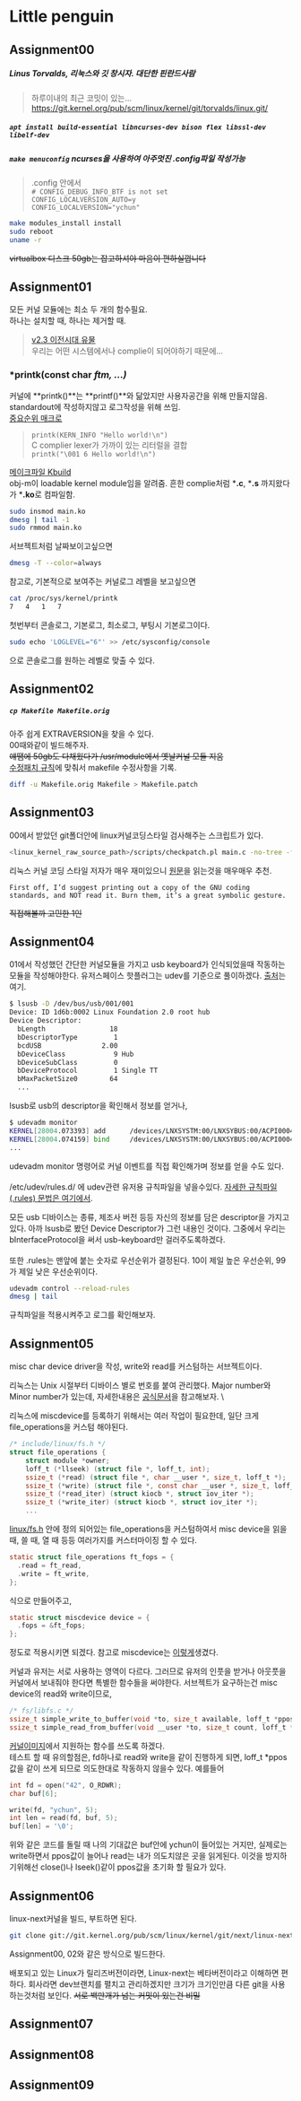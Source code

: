 # Little penguin

## Assignment00

##### Linus Torvalds, 리눅스와 깃 창시자. 대단한 핀란드사람
> 하루이내의 최근 코밋이 있는...
> https://git.kernel.org/pub/scm/linux/kernel/git/torvalds/linux.git/

##### ```apt install build-essential libncurses-dev bison flex libssl-dev libelf-dev```
##### ```make menuconfig``` ncurses을 사용하여 아주멋진 .config파일 작성가능
> .config 안에서\
>```# CONFIG_DEBUG_INFO_BTF is not set```\
>```CONFIG_LOCALVERSION_AUTO=y```\
>```CONFIG_LOCALVERSION="ychun" ```
```sh
make modules_install install
sudo reboot
uname -r
```
~~virtualbox 디스크 50gb는 잡고하셔야 마음이 편하실껍니다~~
## Assignment01
모든 커널 모듈에는 최소 두 개의 함수필요.\
하나는 설치할 때, 하나는 제거할 때.
> [v2.3 이전시대 유물](https://git.kernel.org/pub/scm/linux/kernel/git/torvalds/linux.git/tree/include/linux/module.h?h=v5.7#n75)\
> 우리는 어떤 시스템에서나 complie이 되어야하기 때문에...
### *printk(const char *ftm, ...)*
커널에 **printk()**는 **printf()**와 닮았지만 사용자공간을 위해 만들지않음.\
standardout에 작성하지않고 로그작성을 위해 쓰임.\
[중요순위 매크로](https://git.kernel.org/pub/scm/linux/kernel/git/torvalds/linux.git/tree/include/linux/kern_levels.h?h=v5.7)
> ```printk(KERN_INFO "Hello world!\n")```   
> C complier lexer가 가까이 있는 리터럴을 결합   
> ```printk("\001 6 Hello world!\n")```

[메이크파일 Kbuild](https://www.kernel.org/doc/html/latest/kbuild/makefiles.html)\
obj-m이 loadable kernel module임을 알려줌. 흔한 complie처럼 ***.c**, ***.s** 까지왔다가 ***.ko**로 컴파일함.
```sh
sudo insmod main.ko
dmesg | tail -1 
sudo rmmod main.ko
```
서브젝트처럼 날짜보이고싶으면
```sh
dmesg -T --color=always
```
참고로, 기본적으로 보여주는 커널로그 레벨을 보고싶으면
```sh
cat /proc/sys/kernel/printk
7	4	1	7
```
첫번부터 콘솔로그, 기본로그, 최소로그, 부팅시 기본로그이다.
```sh
sudo echo 'LOGLEVEL="6"' >> /etc/sysconfig/console
```
으로 콘솔로그를 원하는 레벨로 맞출 수 있다.
## Assignment02
##### ```cp Makefile Makefile.orig```
아주 쉽게 EXTRAVERSION을 찾을 수 있다.\
00때와같이 빌드해주자.\
~~얘땜에 50gb도 다채웠다가 /usr/module에서 옛날커널 모듈 지움~~\
[수정패치 규칙](https://www.kernel.org/doc/html/v4.17/process/submitting-patches.html#diff-up)에 맞춰서 makefile 수정사항을 기록.
```sh
diff -u Makefile.orig Makefile > Makefile.patch
```
## Assignment03
00에서 받았던 git폴더안에 linux커널코딩스타일 검사해주는 스크립트가 있다.
```sh
<linux_kernel_raw_source_path>/scripts/checkpatch.pl main.c -no-tree -file --strict
```
리눅스 커널 코딩 스타일 저자가 매우 재미있으니 [원문](https://www.kernel.org/doc/html/latest/process/coding-style.html)을 읽는것을 매우매우 추천.
```
First off, I’d suggest printing out a copy of the GNU coding standards, and NOT read it. Burn them, it’s a great symbolic gesture.
```
~~직접해볼까 고민한 1인~~
## Assignment04
01에서 작성했던 간단한 커널모듈을 가지고 usb keyboard가 인식되었을때 작동하는 모듈을 작성해야한다.
유저스페이스 핫플러그는 udev를 기준으로 풀이하겠다. [출처](https://linuxsleuthing.blogspot.com/2012/08/obtaining-usb-device-details.html)는 여기.
```bash
$ lsusb -D /dev/bus/usb/001/001
Device: ID 1d6b:0002 Linux Foundation 2.0 root hub
Device Descriptor:
  bLength                18
  bDescriptorType         1
  bcdUSB               2.00
  bDeviceClass            9 Hub
  bDeviceSubClass         0 
  bDeviceProtocol         1 Single TT
  bMaxPacketSize0        64 
  ...
```
lsusb로 usb의 descriptor을 확인해서 정보를 얻거나,
```bash
$ udevadm monitor
KERNEL[28004.073393] add      /devices/LNXSYSTM:00/LNXSYBUS:00/ACPI0004:00/VMBUS:00/dc4ec6d5-5597-11ef-8a45-085bd6c6f50b (vmbus)
KERNEL[28004.074159] bind     /devices/LNXSYSTM:00/LNXSYBUS:00/ACPI0004:00/VMBUS:00/dc4ec6d5-5597-11ef-8a45-085bd6c6f50b (vmbus)
...
```
udevadm monitor 명령어로 커널 이벤트를 직접 확인해가며 정보를 얻을 수도 있다. \
\
/etc/udev/rules.d/ 에 udev관련 유저용 규칙파일을 넣을수있다. [자세한 규칙파일(.rules) 문법은 여기에서](https://www.reactivated.net/writing_udev_rules.html).

모든 usb 디바이스는 종류, 제조사 버전 등등 자신의 정보를 담은 descriptor을 가지고있다. 아까 lsusb로 봤던 Device Descriptor가 그런 내용인 것이다. 그중에서 우리는 bInterfaceProtocol을 써서 usb-keyboard만 걸러주도록하겠다. \
\
또한 .rules는 맨앞에 붙는 숫자로 우선순위가 결정된다. 10이 제일 높은 우선순위, 99가 제일 낮은 우선순위이다.
```sh
udevadm control --reload-rules
dmesg | tail
```
규칙파일을 적용시켜주고 로그를 확인해보자.
## Assignment05
misc char device driver을 작성, write와 read를 커스텀하는 서브젝트이다.

리눅스는 Unix 시절부터 디바이스 별로 번호를 붙여 관리했다. Major number와 Minor number가 있는데, 자세한내용은 [공식문서](https://www.kernel.org/doc/Documentation/admin-guide/devices.txt)을 참고해보자. \

리눅스에 miscdevice를 등록하기 위해서는 여러 작업이 필요한데, 일단 크게 file_operations을 커스텀 해야된다.
```c
/* include/linux/fs.h */
struct file_operations {
	struct module *owner;
	loff_t (*llseek) (struct file *, loff_t, int);
	ssize_t (*read) (struct file *, char __user *, size_t, loff_t *);
	ssize_t (*write) (struct file *, const char __user *, size_t, loff_t *);
	ssize_t (*read_iter) (struct kiocb *, struct iov_iter *);
	ssize_t (*write_iter) (struct kiocb *, struct iov_iter *);
	...
```
[linux/fs.h](https://lwn.net/2001/0906/a/fs.h.php3#:~:text=struct%20file_operations%20%7B) 안에 정의 되어있는 file_operations을 커스텀하여서 misc device을 읽을 때, 쓸 때, 열 때 등등 여러가지를 커스터마이징 할 수 있다.
```c
static struct file_operations ft_fops = {
  .read = ft_read,
  .write = ft_write,
};
```
식으로 만들어주고,
```c
static struct miscdevice device = {
  .fops = &ft_fops;
};
```
정도로 적용시키면 되겠다. 참고로 miscdevice는 [이렇게](https://android.googlesource.com/platform/external/kernel-headers/+/froyo/original/linux/miscdevice.h)생겼다.

커널과 유저는 서로 사용하는 영역이 다르다. 그러므로 유저의 인풋을 받거나 아웃풋을 커널에서 보내줘야 한다면 특별한 함수들을 써야한다. 서브젝트가 요구하는건 misc device의 read와 write이므로,
```c
/* fs/libfs.c */
ssize_t simple_write_to_buffer(void *to, size_t available, loff_t *ppos, const void __user *from, size_t count)
ssize_t simple_read_from_buffer(void __user *to, size_t count, loff_t *ppos, const void *from, size_t available)
```
[커널이미지](https://elixir.bootlin.com/linux/v5.17/source/fs/libfs.c#L756)에서 지원하는 함수를 쓰도록 하겠다. \
테스트 할 때 유의할점은, fd하나로 read와 write을 같이 진행하게 되면, loff_t *ppos 값을 같이 쓰게 되므로 의도한대로 작동하지 않을수 있다. 예를들어
```c
int fd = open("42", O_RDWR);
char buf[6];

write(fd, "ychun", 5);
int len = read(fd, buf, 5);
buf[len] = '\0';
```
위와 같은 코드를 돌릴 때 나의 기대값은 buf안에 ychun이 들어있는 거지만, 실제로는 write하면서 ppos값이 늘어나 read는 내가 의도치않은 곳을 읽게된다. 이것을 방지하기위해선 close()나 lseek()같이 ppos값을 초기화 할 필요가 있다.
## Assignment06
linux-next커널을 빌드, 부트하면 된다.
```sh
git clone git://git.kernel.org/pub/scm/linux/kernel/git/next/linux-next.git
```
Assignment00, 02와 같은 방식으로 빌드한다.

배포되고 있는 Linux가 릴리즈버전이라면, Linux-next는 베타버전이라고 이해하면 편하다. 회사라면 dev브랜치를 펼치고 관리하겠지만 크기가 크기인만큼 다른 git을 사용하는것처럼 보인다.
~~서로 백만개가 넘는 커밋이 있는건 비밀~~
## Assignment07
## Assignment08
## Assignment09
[](https://www.reddit.com/r/linuxquestions/comments/1al9ki2/how_do_you_get_a_complete_boot_log/)